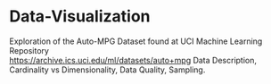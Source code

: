 # Data-Visualization
Exploration of the Auto-MPG Dataset found at UCI Machine Learning Repository  
https://archive.ics.uci.edu/ml/datasets/auto+mpg
Data Description, Cardinality vs Dimensionality, Data Quality, Sampling.
